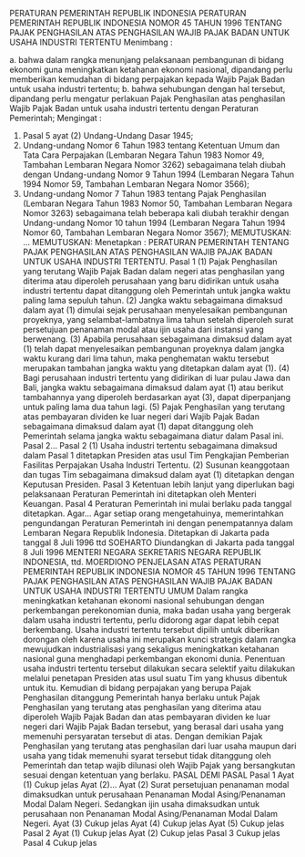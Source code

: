  PERATURAN PEMERINTAH REPUBLIK INDONESIA PERATURAN PEMERINTAH REPUBLIK INDONESIA NOMOR 45 TAHUN 1996 TENTANG PAJAK PENGHASILAN ATAS PENGHASILAN WAJIB PAJAK BADAN UNTUK USAHA INDUSTRI TERTENTU
Menimbang :

a. bahwa dalam rangka menunjang pelaksanaan pembangunan di bidang ekonomi guna meningkatkan ketahanan ekonomi nasional, dipandang perlu memberikan kemudahan di bidang perpajakan kepada Wajib Pajak Badan untuk usaha industri tertentu;
b. bahwa sehubungan dengan hal tersebut, dipandang perlu mengatur perlakuan Pajak Penghasilan atas penghasilan Wajib Pajak Badan untuk usaha industri tertentu dengan Peraturan Pemerintah;
Mengingat :

1. Pasal 5 ayat (2) Undang-Undang Dasar 1945;
2. Undang-undang Nomor 6 Tahun 1983 tentang Ketentuan Umum dan Tata Cara Perpajakan (Lembaran Negara Tahun 1983 Nomor 49, Tambahan Lembaran Negara Nomor 3262) sebagaimana telah diubah dengan Undang-undang Nomor 9 Tahun 1994 (Lembaran Negara Tahun 1994 Nomor 59, Tambahan Lembaran Negara Nomor 3566);
3. Undang-undang Nomor 7 Tahun 1983 tentang Pajak Penghasilan (Lembaran Negara Tahun 1983 Nomor 50, Tambahan Lembaran Negara Nomor 3263) sebagaimana telah beberapa kali diubah terakhir dengan Undang-undang Nomor 10 tahun 1994 (Lembaran Negara Tahun 1994 Nomor 60, Tambahan Lembaran Negara Nomor 3567);
MEMUTUSKAN:
 …
MEMUTUSKAN:
 Menetapkan : PERATURAN PEMERINTAH TENTANG PAJAK PENGHASILAN ATAS PENGHASILAN WAJIB PAJAK BADAN UNTUK USAHA INDUSTRI TERTENTU.
Pasal 1
(1) Pajak Penghasilan yang terutang Wajib Pajak Badan dalam negeri atas penghasilan yang diterima atau diperoleh perusahaan yang baru didirikan untuk usaha industri tertentu dapat ditanggung oleh Pemerintah untuk jangka waktu paling lama sepuluh tahun.
(2) Jangka waktu sebagaimana dimaksud dalam ayat (1) dimulai sejak perusahaan menyelesaikan pembangunan proyeknya, yang selambat-lambatnya lima tahun setelah diperoleh surat persetujuan penanaman modal atau ijin usaha dari instansi yang berwenang.
(3) Apabila perusahaan sebagaimana dimaksud dalam ayat (1) telah dapat menyelesaikan pembangunan proyeknya dalam jangka waktu kurang dari lima tahun, maka penghematan waktu tersebut merupakan tambahan jangka waktu yang ditetapkan dalam ayat (1).
(4) Bagi perusahaan industri tertentu yang didirikan di luar pulau Jawa dan Bali, jangka waktu sebagaimana dimaksud dalam ayat (1) atau berikut tambahannya yang diperoleh berdasarkan ayat (3), dapat diperpanjang untuk paling lama dua tahun lagi.
(5) Pajak Penghasilan yang terutang atas pembayaran dividen ke luar negeri dari Wajib Pajak Badan sebagaimana dimaksud dalam ayat (1) dapat ditanggung oleh Pemerintah selama jangka waktu sebagaimana diatur dalam Pasal ini. Pasal 2…
Pasal 2
(1) Usaha industri tertentu sebagaimana dimaksud dalam Pasal 1 ditetapkan Presiden atas usul Tim Pengkajian Pemberian Fasilitas Perpajakan Usaha Industri Tertentu.
(2) Susunan keanggotaan dan tugas Tim sebagaimana dimaksud dalam ayat (1) ditetapkan dengan Keputusan Presiden.
Pasal 3
Ketentuan lebih lanjut yang diperlukan bagi pelaksanaan Peraturan Pemerintah ini ditetapkan oleh Menteri Keuangan.
Pasal 4
Peraturan Pemerintah ini mulai berlaku pada tanggal ditetapkan. Agar…
Agar setiap orang mengetahuinya, memerintahkan pengundangan Peraturan Pemerintah ini dengan penempatannya dalam Lembaran Negara Republik Indonesia. Ditetapkan di Jakarta pada tanggal 8 Juli 1996 ttd SOEHARTO Diundangkan di Jakarta pada tanggal 8 Juli 1996 MENTERI NEGARA SEKRETARIS NEGARA REPUBLIK INDONESIA, ttd. MOERDIONO PENJELASAN ATAS PERATURAN PEMERINTAH REPUBLIK INDONESIA NOMOR 45 TAHUN 1996 TENTANG PAJAK PENGHASILAN ATAS PENGHASILAN WAJIB PAJAK BADAN UNTUK USAHA INDUSTRI TERTENTU UMUM Dalam rangka meningkatkan ketahanan ekonomi nasional sehubungan dengan perkembangan perekonomian dunia, maka badan usaha yang bergerak dalam usaha industri tertentu, perlu didorong agar dapat lebih cepat berkembang. Usaha industri tertentu tersebut dipilih untuk diberikan dorongan oleh karena usaha ini merupakan kunci strategis dalam rangka mewujudkan industrialisasi yang sekaligus meningkatkan ketahanan nasional guna menghadapi perkembangan ekonomi dunia. Penentuan usaha industri tertentu tersebut dilakukan secara selektif yaitu dilakukan melalui penetapan Presiden atas usul suatu Tim yang khusus dibentuk untuk itu. Kemudian di bidang perpajakan yang berupa Pajak Penghasilan ditanggung Pemerintah hanya berlaku untuk Pajak Penghasilan yang terutang atas penghasilan yang diterima atau diperoleh Wajib Pajak Badan dan atas pembayaran dividen ke luar negeri dari Wajib Pajak Badan tersebut, yang berasal dari usaha yang memenuhi persyaratan tersebut di atas. Dengan demikian Pajak Penghasilan yang terutang atas penghasilan dari luar usaha maupun dari usaha yang tidak memenuhi syarat tersebut tidak ditanggung oleh Pemerintah dan tetap wajib dilunasi oleh Wajib Pajak yang bersangkutan sesuai dengan ketentuan yang berlaku. PASAL DEMI PASAL
Pasal 1
Ayat (1) Cukup jelas Ayat (2)… Ayat (2) Surat persetujuan penanaman modal dimaksudkan untuk perusahaan Penanaman Modal Asing/Penanaman Modal Dalam Negeri. Sedangkan ijin usaha dimaksudkan untuk perusahaan non Penanaman Modal Asing/Penanaman Modal Dalam Negeri. Ayat (3) Cukup jelas Ayat (4) Cukup jelas Ayat (5) Cukup jelas
Pasal 2
Ayat (1) Cukup jelas Ayat (2) Cukup jelas
Pasal 3
Cukup jelas
Pasal 4
Cukup jelas